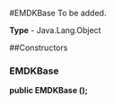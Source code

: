 #EMDKBase
To be added.

**Type** - Java.Lang.Object

##Constructors
### EMDKBase 
**public EMDKBase ();**



